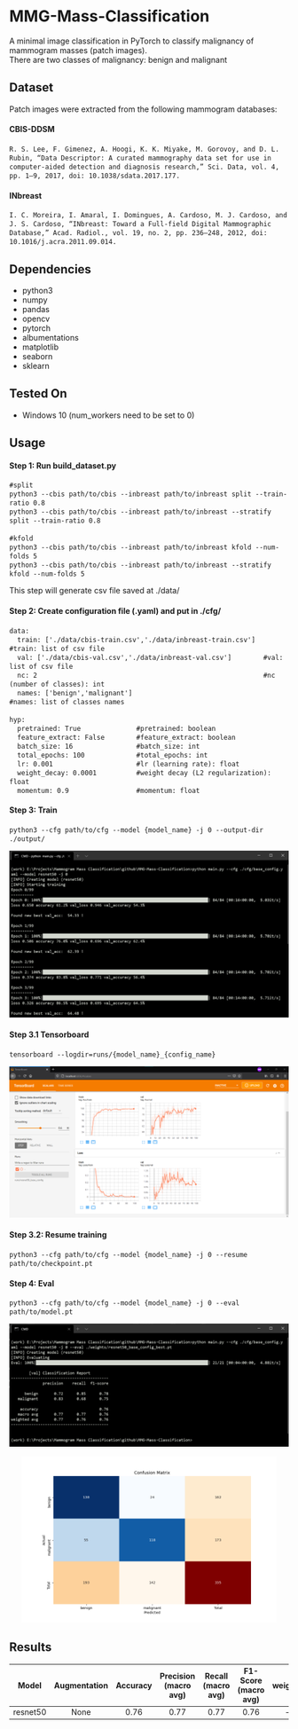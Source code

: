 # MMG-Mass-Classification
A minimal image classification in PyTorch to classify malignancy of mammogram masses (patch images). <br/>
There are two classes of malignancy: benign and malignant

## Dataset
Patch images were extracted from the following mammogram databases:
#### CBIS-DDSM
```
R. S. Lee, F. Gimenez, A. Hoogi, K. K. Miyake, M. Gorovoy, and D. L. Rubin, “Data Descriptor: A curated mammography data set for use in computer-aided detection and diagnosis research,” Sci. Data, vol. 4, pp. 1–9, 2017, doi: 10.1038/sdata.2017.177.
```
#### INbreast
```
I. C. Moreira, I. Amaral, I. Domingues, A. Cardoso, M. J. Cardoso, and J. S. Cardoso, “INbreast: Toward a Full-field Digital Mammographic Database,” Acad. Radiol., vol. 19, no. 2, pp. 236–248, 2012, doi: 10.1016/j.acra.2011.09.014.
```

## Dependencies
- python3
- numpy
- pandas
- opencv
- pytorch
- albumentations
- matplotlib
- seaborn
- sklearn

## Tested On
- Windows 10 (num_workers need to be set to 0)

## Usage
#### Step 1: Run build_dataset.py
```
#split
python3 --cbis path/to/cbis --inbreast path/to/inbreast split --train-ratio 0.8
python3 --cbis path/to/cbis --inbreast path/to/inbreast --stratify split --train-ratio 0.8

#kfold
python3 --cbis path/to/cbis --inbreast path/to/inbreast kfold --num-folds 5
python3 --cbis path/to/cbis --inbreast path/to/inbreast --stratify kfold --num-folds 5
```
This step will generate csv file saved at ./data/

#### Step 2: Create configuration file (.yaml) and put in ./cfg/
```
data:
  train: ['./data/cbis-train.csv','./data/inbreast-train.csv']  #train: list of csv file
  val: ['./data/cbis-val.csv','./data/inbreast-val.csv']        #val: list of csv file
  nc: 2                                                         #nc (number of classes): int
  names: ['benign','malignant']                                 #names: list of classes names

hyp:
  pretrained: True              #pretrained: boolean              
  feature_extract: False        #feature_extract: boolean
  batch_size: 16                #batch_size: int
  total_epochs: 100             #total_epochs: int
  lr: 0.001                     #lr (learning rate): float
  weight_decay: 0.0001          #weight decay (L2 regularization): float
  momentum: 0.9                 #momentum: float
```

#### Step 3: Train
```
python3 --cfg path/to/cfg --model {model_name} -j 0 --output-dir ./output/
```
![training](assets/training.png)

#### Step 3.1 Tensorboard
```
tensorboard --logdir=runs/{model_name}_{config_name}
```
![tensorboard](assets/tensorboard.png)

#### Step 3.2: Resume training
```
python3 --cfg path/to/cfg --model {model_name} -j 0 --resume path/to/checkpoint.pt
```

#### Step 4: Eval
```
python3 --cfg path/to/cfg --model {model_name} -j 0 --eval path/to/model.pt
```
![eval](assets/eval.png)
<p align="center">
  <img width="460" height="300" src="assets/confusion-matrix.png">
</p>

## Results
| Model | Augmentation | Accuracy | Precision (macro avg) | Recall (macro avg) | F1-Score (macro avg) | weights | config |
| :---: | :----------: | :------: | :-------------------: | :----------------: | :------------------: | :-----: | :----: |
| resnet50 | None | 0.76 | 0.77 | 0.77 | 0.76 | - | [cfg](cfg/base_config.yaml) | 